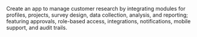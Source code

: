 Create an app to manage customer research by integrating modules for profiles, projects, survey design, data collection, analysis, and reporting; featuring approvals, role-based access, integrations, notifications, mobile support, and audit trails.







